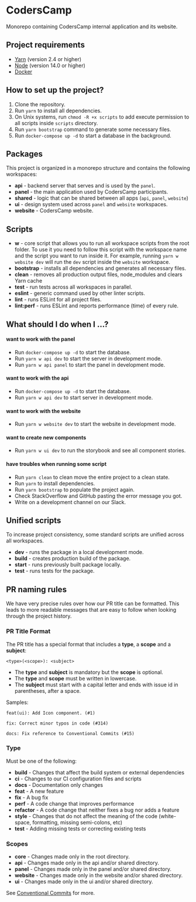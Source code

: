 # CodersCamp

Monorepo containing CodersCamp internal application and its website.

## Project requirements

- [Yarn](https://yarnpkg.com/) (version 2.4 or higher)
- [Node](https://nodejs.org/) (version 14.0 or higher)
- [Docker](https://www.docker.com/)

## How to set up the project?

1. Clone the repository.
2. Run `yarn` to install all dependencies.
3. On Unix systems, run `chmod -R +x scripts` to add execute permission to all scripts inside `scripts` directory.
4. Run `yarn bootstrap` command to generate some necessary files.
5. Run `docker-compose up -d` to start a database in the background.

## Packages

This project is organized in a monorepo structure and contains the following workspaces:

- **api** - backend server that serves and is used by the `panel`.
- **panel** - the main application used by CodersCamp participants.
- **shared** - logic that can be shared between all apps (`api`, `panel`, `website`)
- **ui** - design system used across `panel` and `website` workspaces.
- **website** - CodersCamp website.

## Scripts

- **w** - core script that allows you to run all workspace scripts from the root folder. To use it you need to follow this script with the workspace name and the script you want to run inside it. For example, running `yarn w website dev` will run the `dev` script inside the `website` workspace.
- **bootstrap** - installs all dependencies and generates all necessary files.
- **clean** - removes all production output files, node_modules and clears Yarn cache
- **test** - run tests across all workspaces in parallel.
- **eslint** - generic command used by other linter scripts.
- **lint** - runs ESLint for all project files.
- **lint:perf** - runs ESLint and reports performance (time) of every rule.

## What should I do when I ...?

#### want to work with the panel

- Run `docker-compose up -d` to start the database.
- Run `yarn w api dev` to start the server in development mode.
- Run `yarn w api panel` to start the panel in development mode.

#### want to work with the api

- Run `docker-compose up -d` to start the database.
- Run `yarn w api dev` to start server in development mode.

#### want to work with the website

- Run `yarn w website dev` to start the website in development mode.

#### want to create new components

- Run `yarn w ui dev` to run the storybook and see all component stories.

#### have troubles when running some script

- Run `yarn clean` to clean move the entire project to a clean state.
- Run `yarn` to install dependencies.
- Run `yarn bootstrap` to populate the project again.
- Check StackOverflow and GitHub pasting the error message you got.
- Write on a development channel on our Slack.

## Unified scripts

To increase project consistency, some standard scripts are unified across all workspaces.

- **dev** - runs the package in a local development mode.
- **build** - creates production build of the package.
- **start** - runs previously built package locally.
- **test** - runs tests for the package.

## PR naming rules

We have very precise rules over how our PR title can be formatted. This leads to more readable messages that are easy to follow when looking through the project history.

### PR Title Format

The PR title has a special format that includes a **type**, a **scope** and a **subject**:

```
<type>(<scope>): <subject>
```

- The **type** and **subject** is mandatory but the **scope** is optional.
- The **type** and **scope** must be written in lowercase.
- The **subject** must start with a capital letter and ends with issue id in parentheses, after a space.

Samples:

```
feat(ui): Add Icon component. (#1)
```

```
fix: Correct minor typos in code (#314)
```

```
docs: Fix reference to Conventional Commits (#15)
```

### Type

Must be one of the following:

- **build** - Changes that affect the build system or external dependencies
- **ci** - Changes to our CI configuration files and scripts
- **docs** - Documentation only changes
- **feat** - A new feature
- **fix** - A bug fix
- **perf** - A code change that improves performance
- **refactor** - A code change that neither fixes a bug nor adds a feature
- **style** - Changes that do not affect the meaning of the code (white-space, formatting, missing semi-colons, etc)
- **test** - Adding missing tests or correcting existing tests

### Scopes

- **core** - Changes made only in the root directory.
- **api** - Changes made only in the api and/or shared directory.
- **panel** - Changes made only in the panel and/or shared directory.
- **website** - Changes made only in the website and/or shared directory.
- **ui** - Changes made only in the ui and/or shared directory.

See [Conventional Commits](https://www.conventionalcommits.org/en/v1.0.0/#specification) for more.
